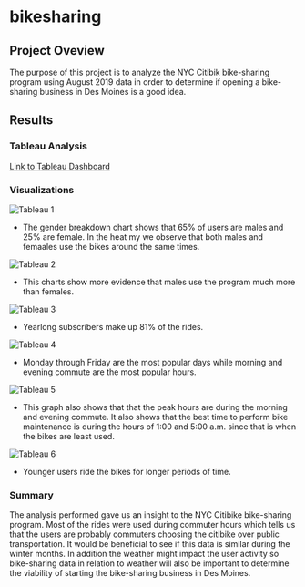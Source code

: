 # bikesharing
## Project Oveview
The purpose of this project is to analyze the NYC Citibik bike-sharing program using August 2019 data in order to determine if opening a bike-sharing business in Des Moines is a good idea. 

## Results
### Tableau Analysis
[Link to Tableau Dashboard](https://public.tableau.com/app/profile/juan.sanmartin/viz/CitiBikeAnalysis_16765865225590/CitiBikeAnalysis?publish=yes)

### Visualizations

![Tableau 1](https://user-images.githubusercontent.com/116690861/219949608-b247760f-afec-4ce2-b7c8-edf88c3b4467.png)


- The gender breakdown chart shows that 65% of users are males and 25% are female. In the heat my we observe that both males and femaales use the bikes around the same times.


![Tableau 2](https://user-images.githubusercontent.com/116690861/219950056-4634feec-9336-4234-9878-3172875c3677.png)



- This charts show more evidence that males use the program much more than females.



![Tableau 3](https://user-images.githubusercontent.com/116690861/219950151-0fc56c52-0fb4-4d7b-a925-0f2f3f2acb30.png)



- Yearlong subscribers make up 81% of the rides.


![Tableau 4](https://user-images.githubusercontent.com/116690861/219950356-29525a9e-edf8-46b9-81ba-9618f458e448.png)



- Monday through Friday are the most popular days while morning and evening commute are the most popular hours.


![Tableau 5](https://user-images.githubusercontent.com/116690861/219950579-beb1b3eb-f773-4462-aa06-6c972ecd5872.png)



- This graph also shows that that the peak hours are during the morning and evening commute. It also shows that the best time to perform bike maintenance is during the hours of 1:00 and 5:00 a.m. since that is when the bikes are least used. 



![Tableau 6](https://user-images.githubusercontent.com/116690861/219950797-ecdb9e4c-d122-43cc-a2ca-ecf2e4c27e2b.png)



- Younger users ride the bikes for longer periods of time. 

### Summary
The analysis performed gave us an insight to the NYC Citibike bike-sharing program. Most of the rides were used during commuter hours which tells us that the users are probably commuters choosing the citibike over public transportation. It would be beneficial to see if this data is similar during the winter months. In addition the weather might impact the user activity so bike-sharing data in relation to weather will also be important to determine the viability of starting the bike-sharing business in Des Moines.
 
